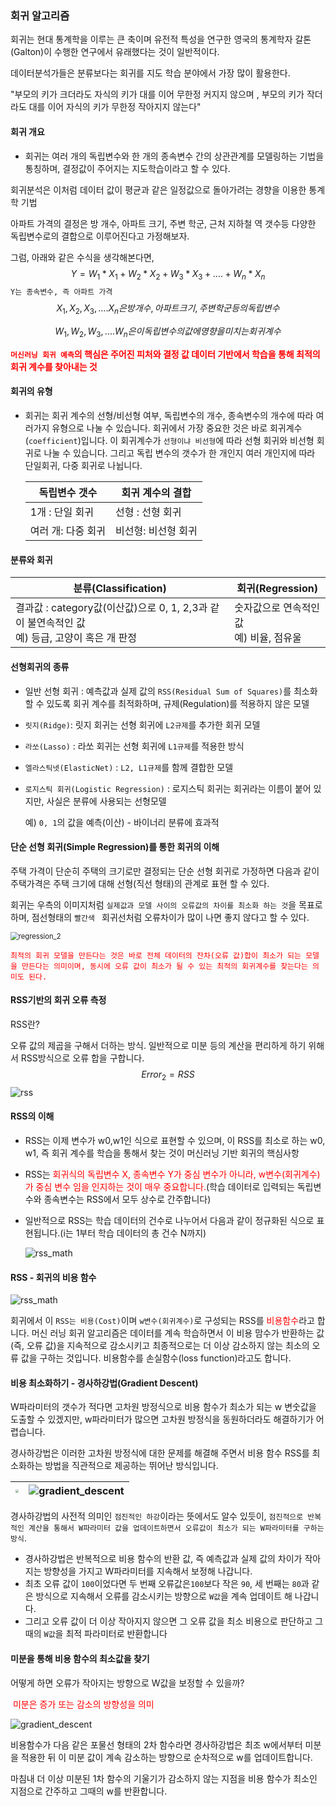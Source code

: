 ### 회귀 알고리즘

회귀는 현대 통계학을 이루는 큰 축이며 유전적 특성을 연구한 영국의 통계학자 갈톤(Galton)이 수행한 연구에서 유래했다는 것이 일반적이다.

데이터분석가들은 분류보다는 회귀를 지도 학습 분야에서 가장 많이 활용한다.

"부모의 키가 크더라도 자식의 키가 대를 이어 무한정  커지지 않으며 , 부모의 키가 작더라도 대를 이어 자식의 키가 무한정 작아지지 않는다"

#### 회귀 개요

* 회귀는 여러 개의 독립변수와 한 개의 종속변수 간의 상관관계를 모델링하는 기법을 통칭하며, 결정값이 주어지는 지도학습이라고 할 수 있다.

회귀분석은 이처럼 데이터 값이 평균과 같은 일정값으로 돌아가려는 경향을 이용한 통계학 기법

아파트 가격의 결정은 방 개수, 아파트 크기, 주변 학군, 근처 지하철 역 갯수등 다양한 독립변수로의 결합으로 이루어진다고 가정해보자.

그럼, 아래와 같은 수식을 생각해본다면,
$$
Y = W_1 * X_1 + W_2 * X_2 + W_3 * X_3 + .... + W_n * X_n
$$
`Y는 종속변수, 즉 아파트 가격`
$$
X_1, X_2, X_3, ....X_n 은 방 개수, 아파트 크기, 주변 학군등의 독립변수
$$

$$
W_1, W_2, W_3, ....W_n은 이 독립변수의 값에 영향을 미치는 회귀계수
$$

<span style="color:red"><b>`머신러닝 회귀 예측`의 핵심은 주어진 피처와 결정 값 데이터 기반에서 학습을 통해 최적의 회귀 계수를 찾아내는 것</b></span>

#### 회귀의 유형

* 회귀는 회귀 계수의 선형/비선형 여부, 독립변수의 개수, 종속변수의 개수에 따라 여러가지 유형으로 나눌 수 있습니다. 회귀에서 가장 중요한 것은 바로 회귀계수(`coefficient`)입니다. 이 회귀계수가 `선형이냐 비선형`에 따라 선형 회귀와 비선형 회귀로 나눌 수 있습니다. 그리고 독립 변수의 갯수가 한 개인지 여러 개인지에 따라 단일회귀, 다중 회귀로 나뉩니다.

  | 독립변수 갯수      | 회귀 계수의 결합    |
  | ------------------ | ------------------- |
  | 1개 : 단일 회귀    | 선형 : 선형 회귀    |
  | 여러 개: 다중 회귀 | 비선형: 비선형 회귀 |


#### 분류와 회귀

| 분류(Classification)                                         | 회귀(Regression)                             |
| ------------------------------------------------------------ | -------------------------------------------- |
| 결과값 : category값(이산값)으로 0, 1, 2,3과 같이 불연속적인 값<br />예) 등급, 고양이 혹은 개 판정 | 숫자값으로 연속적인 값<br />예) 비율, 점유울 |

#### 선형회귀의 종류

* 일반 선형 회귀 : 예측값과 실제 값의 `RSS(Residual Sum of Squares)`를 최소화 할 수 있도록 회귀 계수를 최적화하며, 규제(Regulation)를 적용하지 않은 모델

* `릿지(Ridge)`: 릿지 회귀는 선형 회귀에 `L2규제`를 추가한 회귀 모델

* `라쏘(Lasso)` : 라쏘 회귀는 선형 회귀에 `L1규제`를 적용한 방식

* `엘라스틱넷(ElasticNet)` : `L2, L1규제`를 함께 결합한 모델

* `로지스틱 회귀(Logistic Regression)` : 로지스틱 회귀는 회귀라는 이름이 붙어 있지만, 사실은 분류에 사용되는 선형모델

  예) `0, 1`의 값을 예측(이산) - 바이너리 분류에 효과적

  

#### 단순 선형 회귀(Simple Regression)를 통한 회귀의 이해

주택 가격이 단순히 주택의 크기로만 결정되는 단순 선형 회귀로 가정하면 다음과 같이 주택가격은 주택 크기에 대해 선형(직선 형태)의 관계로 표현 할 수 있다.

회귀는 우측의 이미지처럼 `실제값과 모델 사이의 오류값의 차이를 최소화 하는 것`을 목표로 하며, 점선형태의  `빨간색 ` 회귀선처럼 오류차이가 많이 나면 좋지 않다고 할 수 있다.

<img src="https://user-images.githubusercontent.com/70785000/122632286-d0edf300-d10c-11eb-853d-5805356da673.PNG" alt="regression_2" style="zoom:80%;" /> 

<span style="color:red">`최적의 회귀 모델을 만든다는 것은 바로 전체 데이터의 잔차(오류 값)합이 최소가 되는 모델을 만든다는 의미이며, 동시에 오류 값이 최소가 될 수 있는 최적의 회귀계수를 찾는다는 의미도 된다.`</span>

#### RSS기반의 회귀 오류 측정

RSS란?

오류 값의 제곱을 구해서 더하는 방식. 일반적으로 미분 등의 계산을 편리하게 하기 위해서 RSS방식으로 오류 합을 구합니다. 
$$
Error_2 = RSS
$$
![rss](https://user-images.githubusercontent.com/70785000/122643155-3233b780-d149-11eb-9f75-f6f70c286b62.PNG)

#### RSS의 이해

- RSS는 이제 변수가 w0,w1인 식으로 표현할 수 있으며, 이 RSS를 최소로 하는 w0, w1, 즉 회귀 계수를 학습을 통해서 찾는 것이 머신러닝 기반 회귀의 핵심사항

- RSS는 <span style="color:red">회귀식의 독립변수 X, 종속변수 Y가 중심 변수가 아니라, w변수(회귀계수)가 중심 변수 임을 인지하는 것이 매우 중요합니다.</span>(학습 데이터로 입력되는 독립변수와 종속변수는 RSS에서 모두 상수로 간주합니다)

- 일반적으로 RSS는 학습 데이터의 건수로 나누어서 다음과 같이 정규화된 식으로 표현됩니다.(i는 1부터 학습 데이터의 총 건수 N까지)

  ![rss_math](https://user-images.githubusercontent.com/70785000/122643808-df5bff00-d14c-11eb-9b97-fbee12369caf.PNG)

#### RSS - 회귀의 비용 함수

![rss_math](https://user-images.githubusercontent.com/70785000/122643808-df5bff00-d14c-11eb-9b97-fbee12369caf.PNG)

회귀에서 이 `RSS는 비용(Cost)`이며 `w변수(회귀계수)`로 구성되는 RSS를 <span style="color:red">비용함수</span>라고 합니다. 머신 러닝 회귀 알고리즘은 데이터를 계속 학습하면서 이 비용 맘수가 반환하는 값(즉, 오류 값)을 지속적으로 감소시키고 최종적으로는 더 이상 감소하지 않는 최소의 오류 값을 구하는 것입니다. 비용함수를 손실함수(loss function)라고도 합니다.



#### 비용 최소화하기  - 경사하강법(Gradient Descent)

W파라미터의 갯수가 적다면 고차원 방정식으로 비용 함수가 최소가 되는 w 변숫값을 도출할 수 있겠지만, w파라미터가 많으면 고차원 방정식을 동원하더라도 해결하기가 어렵습니다.

경사하강법은 이러한 고차원 방정식에 대한 문제를 해결해 주면서 비용 함수 RSS를 최소화하는 방법을 직관적으로 제공하는 뛰어난 방식입니다.

| <img src="https://previews.123rf.com/images/stockimagesbank/stockimagesbank1706/stockimagesbank170600001/79833380-%EC%88%98%ED%95%99-%EB%B0%A9%EC%A0%95%EC%8B%9D%EC%9D%84-%ED%91%B8%EB%8A%94-%EC%82%AC%EB%9E%8C.jpg" style="zoom: 33%;" /> | ![gradient_descent](https://user-images.githubusercontent.com/70785000/122644851-3f08d900-d152-11eb-8a2a-e59e876694f0.PNG) |
| ------------------------------------------------------------ | ------------------------------------------------------------ |

경사하강법의 사전적 의미인 `점진적인 하강`이라는 뜻에서도 알수 있듯이, `점진적으로 반복적인 계산을 통해서 W파라미터 값을 업데이트하면서 오류값이 최소가 되는 W파라미터를 구하는 방식`.

* 경사하강법은 반복적으로 비용 함수의 반환 값, 즉 예측값과 실제 값의 차이가 작아지는 방향성을 가지고 W파라미터를 지속해서 보정해 나갑니다.
* 최초 오류 값이 `100`이었다면 두 번째 오류값은`100`보다 작은 `90`, 세 번째는 `80`과 같은 방식으로 지속해서 오류를 감소시키는 방향으로 `W값`을 계속 업데이트 해 나갑니다.
* 그리고 오류 값이 더 이상 작아지지 않으면 그 오류 값을 최소 비용으로 판단하고 그때의 `W값`을 최적 파라미터로 반환합니다

#### 미분을 통해 비용 함수의 최소값을 찾기

어떻게 하면 오류가 작아지는 방향으로 W값을 보정할 수 있을까?

​                                            <span style="color:red">미분은 증가 또는 감소의 방향성을 의미</span>

![gradient_descent](https://user-images.githubusercontent.com/70785000/122644851-3f08d900-d152-11eb-8a2a-e59e876694f0.PNG)

비용함수가 다음 같은 포물선 형태의 2차 함수라면 경사하강법은 최조 w에서부터 미분을 적용한 뒤 이 미분 값이 계속 감소하는 방향으로 순차적으로 w를 업데이트합니다.

마침내 더 이상 미분된 1차 함수의 기울기가 감소하지 않는 지점을 비용 함수가 최소인 지점으로 간주하고 그때의 w를 반환합니다.
